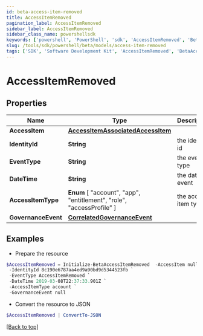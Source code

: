 ```yaml
---
id: beta-access-item-removed
title: AccessItemRemoved
pagination_label: AccessItemRemoved
sidebar_label: AccessItemRemoved
sidebar_class_name: powershellsdk
keywords: ['powershell', 'PowerShell', 'sdk', 'AccessItemRemoved', 'BetaAccessItemRemoved'] 
slug: /tools/sdk/powershell/beta/models/access-item-removed
tags: ['SDK', 'Software Development Kit', 'AccessItemRemoved', 'BetaAccessItemRemoved']
---
```



# AccessItemRemoved

## Properties

Name | Type | Description | Notes
------------ | ------------- | ------------- | -------------
**AccessItem** | [**AccessItemAssociatedAccessItem**](access-item-associated-access-item) |  | [required]
**IdentityId** | **String** | the identity id | [optional] 
**EventType** | **String** | the event type | [optional] 
**DateTime** | **String** | the date of event | [optional] 
**AccessItemType** |  **Enum** [  "account",    "app",    "entitlement",    "role",    "accessProfile" ] | the access item type | [optional] 
**GovernanceEvent** | [**CorrelatedGovernanceEvent**](correlated-governance-event) |  | [optional] 

## Examples

- Prepare the resource
```powershell
$AccessItemRemoved = Initialize-BetaAccessItemRemoved  -AccessItem null `
 -IdentityId 8c190e6787aa4ed9a90bd9d5344523fb `
 -EventType AccessItemRemoved `
 -DateTime 2019-03-08T22:37:33.901Z `
 -AccessItemType account `
 -GovernanceEvent null
```

- Convert the resource to JSON
```powershell
$AccessItemRemoved | ConvertTo-JSON
```


[[Back to top]](#) 

